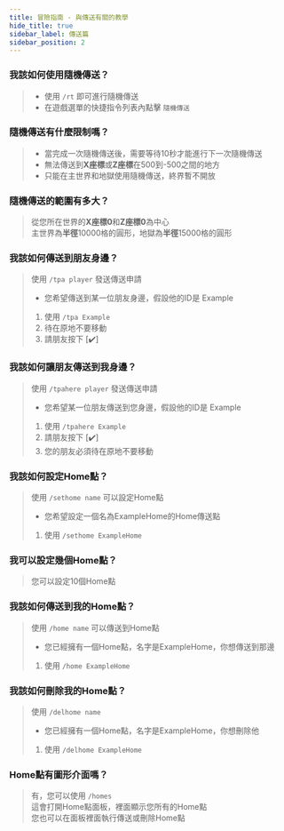 ```yaml
---
title: 冒險指南 - 與傳送有關的教學
hide_title: true
sidebar_label: 傳送篇
sidebar_position: 2
---
```


### 我該如何使用隨機傳送？
> - 使用 `/rt` 即可進行隨機傳送
> - 在遊戲選單的快捷指令列表內點擊 `隨機傳送`

### 隨機傳送有什麼限制嗎？
> - 當完成一次隨機傳送後，需要等待10秒才能進行下一次隨機傳送  
> - 無法傳送到**X座標**或**Z座標**在500到-500之間的地方  
> - 只能在主世界和地獄使用隨機傳送，終界暫不開放

### 隨機傳送的範圍有多大？
> 從您所在世界的**X座標0**和**Z座標0**為中心  
> 主世界為**半徑**10000格的圓形，地獄為**半徑**15000格的圓形

### 我該如何傳送到朋友身邊？
> 使用 `/tpa player` 發送傳送申請  
>
> - 您希望傳送到某一位朋友身邊，假設他的ID是 Example
> 1. 使用 `/tpa Example`
> 2. 待在原地不要移動
> 3. 請朋友按下 [✔️]

### 我該如何讓朋友傳送到我身邊？
> 使用 `/tpahere player` 發送傳送申請  
>
> - 您希望某一位朋友傳送到您身邊，假設他的ID是 Example
> 1. 使用 `/tpahere Example`
> 2. 請朋友按下 [✔️]
> 3. 您的朋友必須待在原地不要移動

### 我該如何設定Home點？
> 使用 `/sethome name` 可以設定Home點
>
> - 您希望設定一個名為ExampleHome的Home傳送點
> 1. 使用 `/sethome ExampleHome`

### 我可以設定幾個Home點？
> 您可以設定10個Home點

### 我該如何傳送到我的Home點？
> 使用 `/home name` 可以傳送到Home點
>
> - 您已經擁有一個Home點，名字是ExampleHome，你想傳送到那邊
> 1. 使用 `/home ExampleHome`

### 我該如何刪除我的Home點？
> 使用 `/delhome name`
>
> - 您已經擁有一個Home點，名字是ExampleHome，你想刪除他
> 1. 使用 `/delhome ExampleHome`

### Home點有圖形介面嗎？
> 有，您可以使用 `/homes`  
> 這會打開Home點面板，裡面顯示您所有的Home點  
> 您也可以在面板裡面執行傳送或刪除Home點
